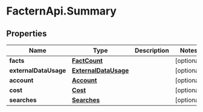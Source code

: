 # FacternApi.Summary

## Properties
Name | Type | Description | Notes
------------ | ------------- | ------------- | -------------
**facts** | [**FactCount**](FactCount.md) |  | [optional] 
**externalDataUsage** | [**ExternalDataUsage**](ExternalDataUsage.md) |  | [optional] 
**account** | [**Account**](Account.md) |  | [optional] 
**cost** | [**Cost**](Cost.md) |  | [optional] 
**searches** | [**Searches**](Searches.md) |  | [optional] 



